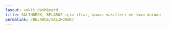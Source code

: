 ```yaml
---
layout: vakit_dashboard
title: SALIHORSK, BELARUS için iftar, namaz vakitleri ve hava durumu - ilçe/eyalet seç
permalink: /BELARUS/SALIHORSK/
---
```


<script type="text/javascript">
  var GLOBAL_COUNTRY = 'BELARUS';
  var GLOBAL_CITY = 'SALIHORSK';
  var GLOBAL_STATE = '';
  var lat = 72;
  var lon = 21;
</script>
